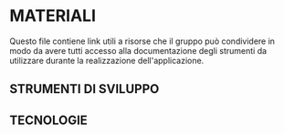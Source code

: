 # MATERIALI

Questo file contiene link utili a risorse che il gruppo può condividere in modo da avere tutti accesso alla documentazione
degli strumenti da utilizzare durante la realizzazione dell'applicazione.

## STRUMENTI DI SVILUPPO

## TECNOLOGIE
